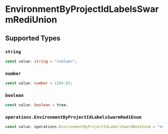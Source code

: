 # EnvironmentByProjectIdLabelsSwarmRediUnion


## Supported Types

### `string`

```typescript
const value: string = "<value>";
```

### `number`

```typescript
const value: number = 1284.03;
```

### `boolean`

```typescript
const value: boolean = true;
```

### `operations.EnvironmentByProjectIdLabelsSwarmRediEnum`

```typescript
const value: operations.EnvironmentByProjectIdLabelsSwarmRediEnum = "null";
```


